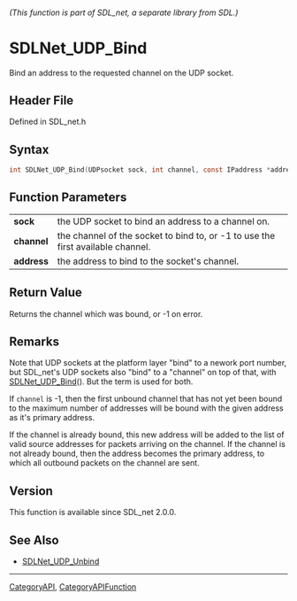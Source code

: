 ###### (This function is part of SDL_net, a separate library from SDL.)
# SDLNet_UDP_Bind

Bind an address to the requested channel on the UDP socket.

## Header File

Defined in SDL_net.h

## Syntax

```c
int SDLNet_UDP_Bind(UDPsocket sock, int channel, const IPaddress *address);

```

## Function Parameters

|                 |                                                                                 |
| --------------- | ------------------------------------------------------------------------------- |
| **sock**        | the UDP socket to bind an address to a channel on.                              |
| **channel**     | the channel of the socket to bind to, or -1 to use the first available channel. |
| **address**     | the address to bind to the socket's channel.                                    |

## Return Value

Returns the channel which was bound, or -1 on error.

## Remarks

Note that UDP sockets at the platform layer "bind" to a nework port number,
but SDL_net's UDP sockets also "bind" to a "channel" on top of that, with
[SDLNet_UDP_Bind](SDLNet_UDP_Bind)(). But the term is used for both.

If `channel` is -1, then the first unbound channel that has not yet been
bound to the maximum number of addresses will be bound with the given
address as it's primary address.

If the channel is already bound, this new address will be added to the list
of valid source addresses for packets arriving on the channel. If the
channel is not already bound, then the address becomes the primary address,
to which all outbound packets on the channel are sent.

## Version

This function is available since SDL_net 2.0.0.

## See Also

- [SDLNet_UDP_Unbind](SDLNet_UDP_Unbind)

----
[CategoryAPI](CategoryAPI), [CategoryAPIFunction](CategoryAPIFunction)

